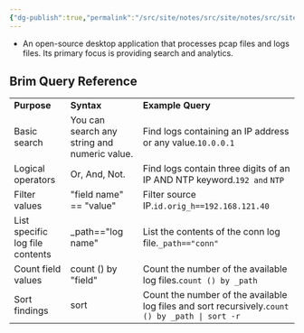 ```yaml
---
{"dg-publish":true,"permalink":"/src/site/notes/src/site/notes/src/site/notes/src/site/notes/main/cs/security-operations-center/brim/"}
---
```







- An open-source desktop application that processes pcap files and logs files. Its primary focus is providing search and analytics.

## **Brim Query Reference**

|   |   |   |
|---|---|---|
|**Purpose**|**Syntax**|**Example Query**|
|Basic search|You can search any string and numeric value.|Find logs containing an IP address or any value.`10.0.0.1`|
|Logical operators|Or, And, Not.|Find logs contain three digits of an IP AND NTP keyword.`192 and` `NTP`|
|Filter values|"field name" == "value"|Filter source IP.`id.orig_h==192.168.121.40`|
|List specific log file contents|_path=="log name"|List the contents of the conn log file.`_path=="conn"`|
|Count field values|count () by "field"|Count the number of the available log files.`count () by _path`|
|Sort findings|sort|Count the number of the available log files and sort recursively.`count () by _path \| sort -r`|
